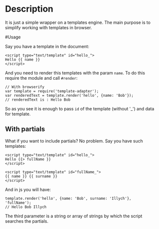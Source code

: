 # Description

It is just a simple wrapper on a templates engine. The main purpose is to simplify working with templates in browser.

#Usage

Say you have a template in the document:

```
<script type="text/template" id="hello_">
Hello {{ name }}
</script>
```

And you need to render this templates with the param `name`. To do this require the module and call `#render`:

```
// With browserify
var template = require('template-adapter');
var renderedText = template.render('hello', {name: 'Bob'});
// renderedText is : Hello Bob
```

So as you see it is enough to pass `id` of the template (without '_') and data for template.

## With partials
What if you want to include partials? No problem. Say you have such templates:

```
<script type="text/template" id="hello_">
Hello {{> fullName }}
</script>

<script type="text/template" id="fullName_">
{{ name }} {{ surname }}
</script>
```

And in js you will have:

```
template.render('hello', {name: 'Bob', surname: 'Illych'}, 'fullName');
// Hello Bob Illych
```

The third parameter is a string or array of strings by which the script searches the partials.
